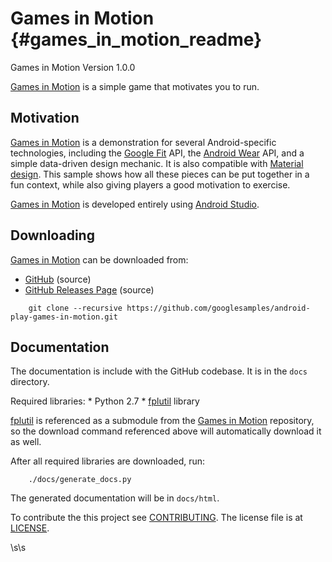 Games in Motion   {#games_in_motion_readme}
===============

Games in Motion Version 1.0.0

[Games in Motion][] is a simple game that motivates you to run.

## Motivation

[Games in Motion][] is a demonstration for several Android-specific
technologies, including the [Google Fit][] API, the [Android Wear][] API, and a
simple data-driven design mechanic. It is also compatible with
[Material design][]. This sample shows how all these pieces can be put together
in a fun context, while also giving players a good motivation to exercise.

[Games in Motion][] is developed entirely using [Android Studio][].

## Downloading

[Games in Motion][] can be downloaded from:
   * [GitHub][] (source)
   * [GitHub Releases Page](http://github.com/googlesamples/android-play-games-in-motion/releases) (source)

~~~{.sh}
    git clone --recursive https://github.com/googlesamples/android-play-games-in-motion.git
~~~

## Documentation

The documentation is include with the GitHub codebase. It is in the `docs`
directory.

Required libraries:
    * Python 2.7
    * [fplutil][] library

[fplutil][] is referenced as a submodule from the [Games in Motion][]
repository, so the download command referenced above will automatically download
it as well.

After all required libraries are downloaded, run:

~~~{.sh}
    ./docs/generate_docs.py
~~~

The generated documentation will be in `docs/html`.

To contribute the this project see [CONTRIBUTING][]. The license file is at
[LICENSE][].

\s\s

  [Android Studio]: http://developer.android.com/tools/studio/index.html
  [Android Wear]: https://developer.android.com/wear/index.html
  [Build and Run Games in Motion]: http://github.com/googlesamples/android-play-games-in-motiongames_in_motion_guide_building.html
  [fplutil]: http://google.github.io/fplutil/
  [Games in Motion]: http://github.com/googlesamples/android-play-games-in-motion
  [Google Fit]: https://developers.google.com/fit/
  [Material design]: http://www.google.com/design/spec/material-design/introduction.html
  [Programmer's Guide]: http://github.com/googlesamples/android-play-games-in-motion/games_in_motion_guide_overview.html
  [CONTRIBUTING]: http://github.com/googlesamples/android-play-games-in-motion/blob/master/CONTRIBUTING
  [LICENSE]: http://github.com/googlesamples/android-play-games-in-motion/blob/master/LICENSE
  [GitHub]: http://github.com/googlesamples/android-play-games-in-motion
